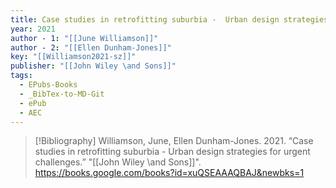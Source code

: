 ```yaml
---
title: Case studies in retrofitting suburbia -  Urban design strategies for urgent challenges
year: 2021
author - 1: "[[June Williamson]]"
author - 2: "[[Ellen Dunham-Jones]]"
key: "[[Williamson2021-sz]]"
publisher: "[[John Wiley \and Sons]]"
tags:
  - EPubs-Books
  - _BibTex-to-MD-Git
  - ePub
  - AEC
---
```


> [!Bibliography]
> Williamson, June, Ellen Dunham-Jones. 2021. “Case studies in retrofitting suburbia -  Urban design strategies for urgent challenges.” "[[John Wiley \and Sons]]". https://books.google.com/books?id=xuQSEAAAQBAJ&newbks=1